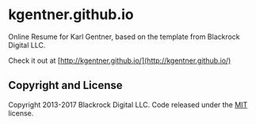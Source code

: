 # kgentner.github.io

Online Resume for Karl Gentner, based on the template from Blackrock Digital LLC.

Check it out at [http://kgentner.github.io/](http://kgentner.github.io/)


## Copyright and License

Copyright 2013-2017 Blackrock Digital LLC. Code released under the [MIT](https://github.com/BlackrockDigital/startbootstrap-resume/blob/gh-pages/LICENSE) license.
